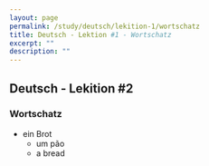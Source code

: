 ```yaml
---
layout: page
permalink: /study/deutsch/lekition-1/wortschatz
title: Deutsch - Lektion #1 - Wortschatz
excerpt: ""
description: ""
---
```


## Deutsch - Lekition #2

### Wortschatz

* ein Brot
  * um pão
  * a bread
